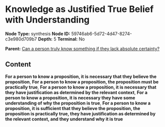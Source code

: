 # Knowledge as Justified True Belief with Understanding

**Node Type:** synthesis
**Node ID:** 59746ab6-5d72-4d47-8274-c3e980d709b7
**Depth:** 5
**Terminal:** No

**Parent:** [Can a person truly know something if they lack absolute certainty?](can-a-person-truly-know-something-if-they-lack-absolute-certainty-antithesis-2ae23d4f-bcc3-427d-8605-b620be243222.md)

## Content

**For a person to know a proposition, it is necessary that they believe the proposition**, **For a person to know a proposition, the proposition must be practically true**, **For a person to know a proposition, it is necessary that they have justification as determined by the relevant context**, **For a person to know a proposition, it is necessary they have some understanding of why the proposition is true**, **For a person to know a proposition, it is sufficient that they believe the proposition, the proposition is practically true, they have justification as determined by the relevant context, and they understand why it is true**
